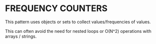 # FREQUENCY COUNTERS

This pattern uses objects or sets to collect values/frequencies of values.

This can often avoid the need for nested loops or O(N^2) operations with arrays / strings.